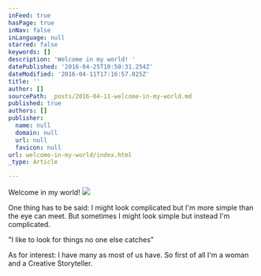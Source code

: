```yaml
---
inFeed: true
hasPage: true
inNav: false
inLanguage: null
starred: false
keywords: []
description: 'Welcome in my world! '
datePublished: '2016-04-25T10:50:31.254Z'
dateModified: '2016-04-11T17:16:57.025Z'
title: ''
author: []
sourcePath: _posts/2016-04-11-welcome-in-my-world.md
published: true
authors: []
publisher:
  name: null
  domain: null
  url: null
  favicon: null
url: welcome-in-my-world/index.html
_type: Article

---
```

Welcome in my world! ![](https://s3-us-west-2.amazonaws.com/the-grid-img/p/2e8498fdb68252ce2ac2f4ffbd1b43c4b879974b.jpg)

One thing has to be said: I might look complicated but I'm more simple than the eye can meet. But sometimes I might look simple but instead I'm complicated.

"I like to look for things no one else catches"

As for interest: I have many as most of us have. So first of all I'm a woman and a Creative Storyteller.